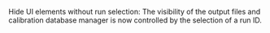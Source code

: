 Hide UI elements without run selection: The visibility of the output files and calibration database manager is now controlled by the selection of a run ID.
